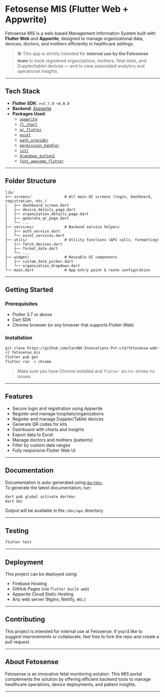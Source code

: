 #  Fetosense MIS (Flutter Web + Appwrite)

Fetosense MIS is a web-based Management Information System built with **Flutter Web** and **Appwrite**, designed to manage organizational data, devices, doctors, and mothers efficiently in healthcare settings.

> 🛠️ This app is strictly intended for **internal use by the Fetosense team** to track registered organizations, mothers, fetal tests, and Doppler/tablet devices — and to view associated analytics and operational insights.

---

##  Tech Stack

- **Flutter SDK**: `>=3.7.0 <4.0.0`
- **Backend**: [Appwrite](https://appwrite.io/)
- **Packages Used**:
  - [`appwrite`](https://pub.dev/packages/appwrite)
  - [`fl_chart`](https://pub.dev/packages/fl_chart)
  - [`qr_flutter`](https://pub.dev/packages/qr_flutter)
  - [`excel`](https://pub.dev/packages/excel)
  - [`path_provider`](https://pub.dev/packages/path_provider)
  - [`permission_handler`](https://pub.dev/packages/permission_handler)
  - [`intl`](https://pub.dev/packages/intl)
  - [`dropdown_button2`](https://pub.dev/packages/dropdown_button2)
  - [`font_awesome_flutter`](https://pub.dev/packages/font_awesome_flutter)

---

##  Folder Structure

```
lib/
├── screens/               # All main UI screens (login, dashboard, registration, etc.)
│   ├── dashboard_screen.dart
│   ├── device_details_page.dart
│   ├── organization_details_page.dart
│   ├── generate_qr_page.dart
│   └── ...
├── services/              # Backend service helpers
│   ├── auth_service.dart
│   └── excel_services.dart
├── utils/                 # Utility functions (API calls, formatting)
│   ├── fetch_devices.dart
│   ├── format_date.dart
│   └── ...
├── widget/                # Reusable UI components
│   ├── custom_date_picker.dart
│   └── organization_dropdown.dart
└── main.dart              # App entry point & route configuration
```

---

##  Getting Started

###  Prerequisites

- Flutter 3.7 or above
- Dart SDK
- Chrome browser (or any browser that supports Flutter Web)

###  Installation

```bash
git clone https://github.com/CareNX-Innovations-Pvt-Ltd/fetosense-web-flutter.git
cd fetosense_mis
flutter pub get
flutter run -d chrome
```

> Make sure you have Chrome installed and `flutter doctor` shows no issues.

---

##  Features

- Secure login and registration using Appwrite
- Register and manage hospitals/organizations
- Register and manage Doppler/Tablet devices
- Generate QR codes for kits
- Dashboard with charts and insights
- Export data to Excel
- Manage doctors and mothers (patients)
- Filter by custom date ranges
- Fully responsive Flutter Web UI

---

##  Documentation

Documentation is auto-generated using [`dartdoc`](https://dart.dev/tools/dartdoc).  
To generate the latest documentation, run:

```bash
dart pub global activate dartdoc
dart doc
```

Output will be available in the `/doc/api` directory.

---

##  Testing

```bash
flutter test
```

---

##  Deployment

This project can be deployed using:
- Firebase Hosting
- GitHub Pages (via `flutter build web`)
- Appwrite Cloud Static Hosting
- Any web server (Nginx, Netlify, etc.)

---

##  Contributing

This project is intended for internal use at Fetosense. If you'd like to suggest improvements or collaborate, feel free to fork the repo and create a pull request.

---

##  About Fetosense

Fetosense is an innovative fetal monitoring solution. This MIS portal complements the solution by offering efficient backend tools to manage healthcare operations, device deployments, and patient insights.

---
